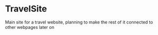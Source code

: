 # TravelSite
Main site for a travel website, planning to make the rest of it connected to other webpages later on

